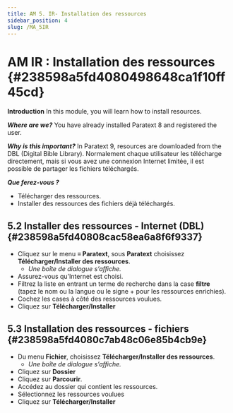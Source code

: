 ```yaml
---
title: AM 5. IR- Installation des ressources
sidebar_position: 4
slug: /MA_5IR
---
```


# **AM IR : Installation des ressources** {#238598a5fd4080498648ca1f10ff45cd}

**Introduction**  In this module, you will learn how to install resources.

_**Where are we?**_  You have already installed Paratext 8 and registered the user.

_**Why is this important?**_  In Paratext 9, resources are downloaded from the DBL (Digital Bible Library). Normalement chaque utilisateur les télécharge directement, mais si vous avez une connexion Internet limitée, il est possible de partager les fichiers téléchargés.

_**Que ferez-vous ?**_

- Télécharger des ressources.
- Installer des ressources des fichiers déjà téléchargés.

## **5.2 Installer des ressources - Internet (DBL)** {#238598a5fd40808cac58ea6a8f6f9337}

- Cliquez sur le menu **≡ Paratext**, sous **Paratext** choisissez **Télécharger/Installer des ressources**.
    - _Une boîte de dialogue s’affiche._
- Assurez-vous qu’Internet est choisi.
- Filtrez la liste en entrant un terme de recherche dans la case **filtre** (tapez le nom ou la langue ou le signe + pour les ressources enrichies).
- Cochez les cases à côté des ressources voulues.
- Cliquez sur **Télécharger/Installer**

## **5.3 Installation des ressources - fichiers** {#238598a5fd4080c7ab48c06e85b4cb9e}

- Du menu **Fichier**, choisissez **Télécharger/Installer des ressources**.
    - _Une boîte de dialogue s’affiche._
- Cliquez sur **Dossier**
- Cliquez sur **Parcourir**.
- Accédez au dossier qui contient les ressources.
- Sélectionnez les ressources voulues
- Cliquez sur **Télécharger/Installer**

